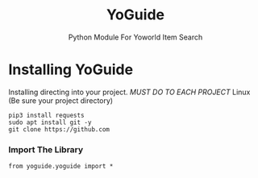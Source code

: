 <div align="center">
<h1>YoGuide</h1>
<p>Python Module For Yoworld Item Search</p>
</div>

# Installing YoGuide
Installing directing into your project. *MUST DO TO EACH PROJECT*
Linux (Be sure your project directory)
```
pip3 install requests
sudo apt install git -y
git clone https://github.com
```

### Import The Library
```
from yoguide.yoguide import *
```